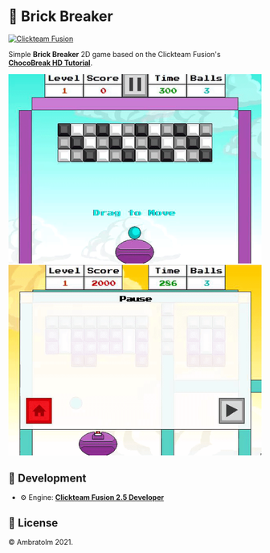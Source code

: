 # 🧱 Brick Breaker

[![Clickteam Fusion](https://img.shields.io/badge/Clickteam%20Fusion-2.5-blue?logo=cplusplus)](https://github.com/topics/clickteam-fusion)

Simple **Brick Breaker** 2D game based on the Clickteam Fusion's [**ChocoBreak HD Tutorial**](https://www.clickteam.com/creation_materials/tutorials/chocobreakhd/en/part1).

![Screenshot](./screenshot.gif?raw=true)
![Screenshot](./screenshot2.gif?raw=true)

## 🚀 Development
- ⚙️ Engine: [**Clickteam Fusion 2.5 Developer**](https://www.clickteam.com/clickteam-fusion-2-5-developer)

## 📄 License
&copy; Ambratolm 2021.
